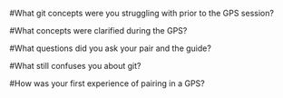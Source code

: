 #What git concepts were you struggling with prior to the GPS session?



#What concepts were clarified during the GPS?



#What questions did you ask your pair and the guide?


#What still confuses you about git?


#How was your first experience of pairing in a GPS?
